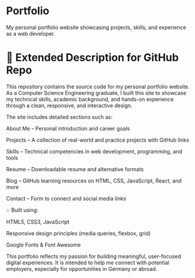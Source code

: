 # Portfolio
My personal portfolio website showcasing projects, skills, and experience as a web developer.


# 📌 Extended Description for GitHub Repo
This repository contains the source code for my personal portfolio website. As a Computer Science Engineering graduate, I built this site to showcase my technical skills, academic background, and hands-on experience through a clean, responsive, and interactive design.

The site includes detailed sections such as:

About Me – Personal introduction and career goals

Projects – A collection of real-world and practice projects with GitHub links

Skills – Technical competencies in web development, programming, and tools

Resume – Downloadable resume and alternative formats

Blog – GitHub learning resources on HTML, CSS, JavaScript, React, and more

Contact – Form to connect and social media links

💡 Built using:

HTML5, CSS3, JavaScript

Responsive design principles (media queries, flexbox, grid)

Google Fonts & Font Awesome

This portfolio reflects my passion for building meaningful, user-focused digital experiences. It is intended to help me connect with potential employers, especially for opportunities in Germany or abroad.
